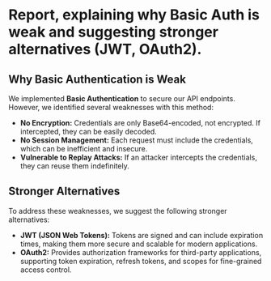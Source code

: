 # Report, explaining why Basic Auth is weak and suggesting stronger alternatives (JWT, OAuth2).

## Why Basic Authentication is Weak
We implemented **Basic Authentication** to secure our API endpoints. However, we identified several weaknesses with this method:

- **No Encryption:** Credentials are only Base64-encoded, not encrypted. If intercepted, they can be easily decoded.
- **No Session Management:** Each request must include the credentials, which can be inefficient and insecure.
- **Vulnerable to Replay Attacks:** If an attacker intercepts the credentials, they can reuse them indefinitely.

## Stronger Alternatives
To address these weaknesses, we suggest the following stronger alternatives:

- **JWT (JSON Web Tokens):** Tokens are signed and can include expiration times, making them more secure and scalable for modern applications.
- **OAuth2:** Provides authorization frameworks for third-party applications, supporting token expiration, refresh tokens, and scopes for fine-grained access control.
